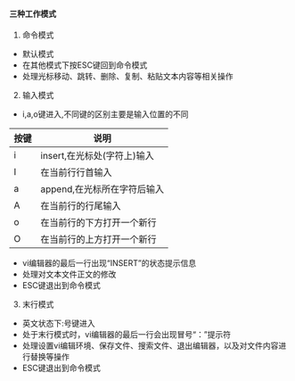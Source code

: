 #### 三种工作模式
1. 命令模式
  - 默认模式
  - 在其他模式下按ESC键回到命令模式
  - 处理光标移动、跳转、删除、复制、粘贴文本内容等相关操作
2. 输入模式
  - i,a,o键进入,不同键的区别主要是输入位置的不同
  
  |按键|说明|
  |---|---|
  |i|insert,在光标处(字符上)输入|
  |I|在当前行行首输入|
  |a|append,在光标所在字符后输入|
  |A|在当前行的行尾输入|
  |o|在当前行的下方打开一个新行|
  |O|在当前行的上方打开一个新行|
   
  - vi编辑器的最后一行出现“INSERT”的状态提示信息
  - 处理对文本文件正文的修改
  - ESC键退出到命令模式 
3. 末行模式
  - 英文状态下:号键进入
  - 处于末行模式时，vi编辑器的最后一行会出现冒号“：”提示符
  - 处理设置vi编辑环境、保存文件、搜索文件、退出编辑器，以及对文件内容进行替换等操作
  - ESC键退出到命令模式


